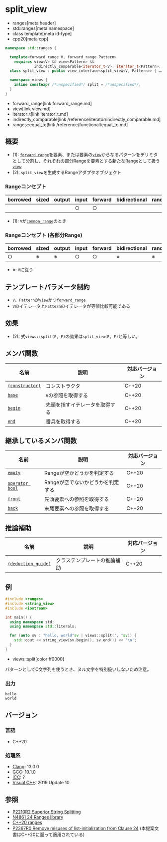 # split_view
* ranges[meta header]
* std::ranges[meta namespace]
* class template[meta id-type]
* cpp20[meta cpp]

```cpp
namespace std::ranges {

  template<forward_range V, forward_range Pattern>
    requires view<V> && view<Pattern> &&
             indirectly_comparable<iterator_t<V>, iterator_t<Pattern>, ranges::equal_to>
  class split_view : public view_interface<split_view<V, Pattern>> { …… };   // (1)

  namespace views {
    inline constexpr /*unspecified*/ split = /*unspecified*/;                // (2)
  }
}
```
* forward_range[link forward_range.md]
* view[link view.md]
* iterator_t[link iterator_t.md]
* indirectly_comparable[link /reference/iterator/indirectly_comparable.md]
* ranges::equal_to[link /reference/functional/equal_to.md]


## 概要

- (1): [`forward_range`](forward_range.md)を要素、または要素の[`view`](view.md)からなるパターンをデリミタとして分割し、それぞれの部分Rangeを要素とする新たなRangeとして扱う[`view`](view.md)
- (2): `split_view`を生成するRangeアダプタオブジェクト

### Rangeコンセプト

| borrowed | sized | output | input | forward | bidirectional | random_access | contiguous | common | viewable | view |
|----------|-------|--------|-------|---------|---------------|---------------|------------|--------|----------|------|
|          |       |        | ○    | ○      |               |               |            | (1)    | ○       | ○   |

- (1): `V`が[`common_range`](common_range.md)のとき

### Rangeコンセプト (各部分Range)

| borrowed | sized | output | input | forward | bidirectional | random_access | contiguous | common | viewable | view |
|----------|-------|--------|-------|---------|---------------|---------------|------------|--------|----------|------|
| ○       | ※    | ※     | ○    | ○      | ※            | ※            | ※         | ※     | ○       | ○   |

- ※: `V`に従う

## テンプレートパラメータ制約

- `V`、`Pattern`が[`view`](view.md)かつ[`forward_range`](input_range.md)
- `V`のイテレータと`Pattern`のイテレータが等値比較可能である

## 効果

- (2): 式`views::split(E, F)`の効果は`split_view(E, F)`と等しい。

## メンバ関数

| 名前                                             | 説明                             | 対応バージョン |
|--------------------------------------------------|----------------------------------|----------------|
| [`(constructor)`](split_view/op_constructor.md.nolink)  | コンストラクタ                   | C++20          |
| [`base`](split_view/base.md.nolink)                     | `V`の参照を取得する              | C++20          |
| [`begin`](split_view/begin.md.nolink)                   | 先頭を指すイテレータを取得する   | C++20          |
| [`end`](split_view/end.md.nolink)                       | 番兵を取得する                   | C++20          |

## 継承しているメンバ関数

| 名前                                         | 説明                              | 対応バージョン |
|----------------------------------------------|-----------------------------------|----------------|
| [`empty`](view_interface/empty.md)           | Rangeが空かどうかを判定する       | C++20          |
| [`operator bool`](view_interface/op_bool.md) | Rangeが空でないかどうかを判定する | C++20          |
| [`front`](view_interface/front.md)           | 先頭要素への参照を取得する        | C++20          |
| [`back`](view_interface/back.md)             | 末尾要素への参照を取得する        | C++20          |

## 推論補助

| 名前                                                  | 説明                         | 対応バージョン |
|-------------------------------------------------------|------------------------------|----------------|
| [`(deduction_guide)`](split_view/op_deduction_guide.md.nolink) | クラステンプレートの推論補助 | C++20          |

## 例
```cpp example
#include <ranges>
#include <string_view>
#include <iostream>

int main() {
  using namespace std;
  using namespace std::literals;

  for (auto sv : "hello, world"sv | views::split(", "sv)) {
    std::cout << string_view{sv.begin(), sv.end()} << '\n';
  }
}
```
* views::split[color ff0000]

パターンとしてC文字列を使うとき、ヌル文字を特別扱いしないため注意。

### 出力
```
hello
world
```

## バージョン
### 言語
- C++20

### 処理系
- [Clang](/implementation.md#clang): 13.0.0
- [GCC](/implementation.md#gcc): 10.1.0
- [ICC](/implementation.md#icc): ?
- [Visual C++](/implementation.md#visual_cpp): 2019 Update 10

## 参照
- [P2210R2 Superior String Splitting](http://www.open-std.org/jtc1/sc22/wg21/docs/papers/2021/p2210r2.html)
- [N4861 24 Ranges library](https://timsong-cpp.github.io/cppwp/n4861/ranges)
- [C++20 ranges](https://techbookfest.org/product/5134506308665344)
- [P2367R0 Remove misuses of list-initialization from Clause 24](https://www.open-std.org/jtc1/sc22/wg21/docs/papers/2021/p2367r0.html) (本提案文書はC++20に遡って適用されている)
